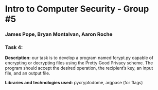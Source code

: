 # Intro to Computer Security - Group #5
### James Pope, Bryan Montalvan, Aaron Roche

### Task 4:
**Description:** our task is to develop a program named fcrypt.py capable of encrypting or decrypting files using the
Pretty Good Privacy scheme. The program should accept the desired operation, the recipient’s key, an
input file, and an output file.

**Libraries and technologies used:** pycryptodome, argpase (for flags)


